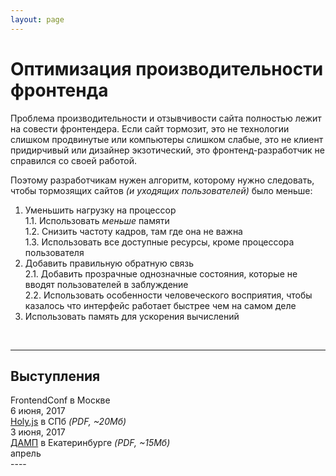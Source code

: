 ```yaml
---
layout: page
---
```


# Оптимизация производительности фронтенда

Проблема производительности и отзывчивости сайта полностью лежит на совести фронтендера. Если сайт тормозит, это не технологии слишком продвинутые или компьютеры слишком слабые, это не клиент придирчивый или дизайнер экзотический, это фронтенд-разработчик не справился со своей работой.

Поэтому разработчикам нужен алгоритм, которому нужно следовать, чтобы тормозящих сайтов _(и уходящих пользователей)_ было меньше:

1. Уменьшить нагрузку на процессор<br>
  1.1. Использовать _меньше_ памяти<br>
  1.2. Снизить частоту кадров, там где она не важна<br>
  1.3. Использовать все доступные ресурсы, кроме процессора пользователя
2. Добавить правильную обратную связь<br>
  2.1. Добавить прозрачные однозначные состояния, которые не вводят пользователей в заблуждение<br>
  2.2. Использовать особенности человеческого восприятия, чтобы казалось что интерфейс работает быстрее чем на самом деле
3. Использовать память для ускорения вычислений

<br>

----

## Выступления
<div class="col-wrapper col-wrapper-3">
  <div class="col col-1">
    FrontendConf в Москве<br>
    6 июня, 2017
  </div>
  <div class="col col-2">
    <a href="/share/treat-or-treat-2.pdf" target="_blank">Holy.js</a> в СПб <em>(PDF, ~20Мб)</em><br>
    3 июня, 2017<br>
  </div>
  <div class="col col-3">
    <a href="/share/treat-or-treat.pdf" target="_blank">ДАМП</a> в Екатеринбурге <em>(PDF, ~15Мб)</em><br>
    апрель
  </div>
</div>
----

